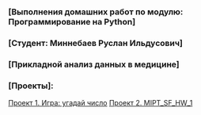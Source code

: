 ### [Выполнения домашних работ по модулю: Программирование на Python]
### [Студент: Миннебаев Руслан Ильдусович]
### [Прикладной анализ данных в медицине]

### [Проекты]:
[Проект 1. Игра: угадай число](https://github.com/Rinengen/SF_HW/tree/SF_HW/project_1)
[Проект 2. MIPT_SF_HW_1](https://github.com/Rinengen/SF_HW/tree/SF_HW/project_2)

